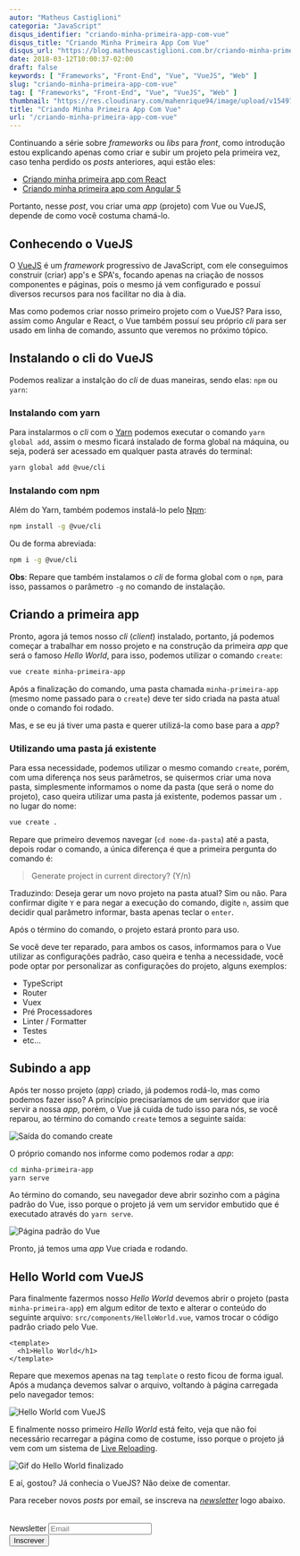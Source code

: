```yaml
---
autor: "Matheus Castiglioni"
categoria: "JavaScript"
disqus_identifier: "criando-minha-primeira-app-com-vue"
disqus_title: "Criando Minha Primeira App Com Vue"
disqus_url: "https://blog.matheuscastiglioni.com.br/criando-minha-primeira-app-com-vue"
date: 2018-03-12T10:00:37-02:00
draft: false
keywords: [ "Frameworks", "Front-End", "Vue", "VueJS", "Web" ]
slug: "criando-minha-primeira-app-com-vue"
tag: [ "Frameworks", "Front-End", "Vue", "VueJS", "Web" ]
thumbnail: "https://res.cloudinary.com/mahenrique94/image/upload/v1549717895/criando-minha-primeira-app-com-vue_beashi.png"
title: "Criando Minha Primeira App Com Vue"
url: "/criando-minha-primeira-app-com-vue"
---
```


Continuando a série sobre *frameworks* ou *libs* para *front*, como introdução estou explicando apenas como criar e subir um projeto pela primeira vez, caso tenha perdido os *posts* anteriores, aqui estão eles:

- [Criando minha primeira app com React](http://blog.matheuscastiglioni.com.br/criando-minha-primeira-app-com-react)
- [Criando minha primeira app com Angular 5](http://blog.matheuscastiglioni.com.br/criando-minha-primeira-app-com-angular-5)

Portanto, nesse *post*, vou criar uma *app* (projeto) com Vue ou VueJS, depende de como você costuma chamá-lo.

## Conhecendo o VueJS

O [VueJS](https://vuejs.org/) é um *framework*  progressivo de JavaScript, com ele conseguimos construir (criar) app's e SPA's, focando apenas na criação de nossos componentes e páginas, pois o mesmo já vem configurado e possuí diversos recursos para nos facilitar no dia à dia.

Mas como podemos criar nosso primeiro projeto com o VueJS? Para isso, assim como Angular e React, o Vue também possuí seu próprio *cli* para ser usado em linha de comando, assunto que veremos no próximo tópico.

## Instalando o cli do VueJS

Podemos realizar a instalção do *cli* de duas maneiras, sendo elas: `npm` ou `yarn`:

### Instalando com yarn

Para instalarmos o *cli* com o [Yarn](https://yarnpkg.com/pt-BR/) podemos executar o comando `yarn global add`, assim o mesmo ficará instalado de forma global na máquina, ou seja, poderá ser acessado em qualquer pasta através do terminal:

```bash
yarn global add @vue/cli
```

### Instalando com npm

Além do Yarn, também podemos instalá-lo pelo [Npm](https://www.npmjs.com/):

```bash
npm install -g @vue/cli
```

Ou de forma abreviada:

```bash
npm i -g @vue/cli
```

**Obs**: Repare que também instalamos o *cli* de forma global com o `npm`, para isso, passamos o parâmetro `-g` no comando de instalação.

## Criando a primeira app

Pronto, agora já temos nosso *cli* (*client*) instalado, portanto, já podemos começar a trabalhar em nosso projeto e na construção da primeira *app* que será o famoso *Hello World*, para isso, podemos utilizar o comando `create`:

```bash
vue create minha-primeira-app
```

<script src="https://asciinema.org/a/DELMBJKwD3GVnLBGe5EG6mCPa.js" id="asciicast-DELMBJKwD3GVnLBGe5EG6mCPa" async></script>

Após a finalização do comando, uma pasta chamada `minha-primeira-app` (mesmo nome passado para o `create`) deve ter sido criada na pasta atual onde o comando foi rodado.

Mas, e se eu já tiver uma pasta e querer utilizá-la como base para a *app*?

### Utilizando uma pasta já existente

Para essa necessidade, podemos utilizar o mesmo comando `create`, porém, com uma diferença nos seus parâmetros, se quisermos criar uma nova pasta, simplesmente informamos o nome da pasta (que será o nome do projeto), caso queira utilizar uma pasta já existente, podemos passar um `.` no lugar do nome:

```bash
vue create .
```

<script src="https://asciinema.org/a/nFBWHtBF1VjlKIan8PN4TzWYm.js" id="asciicast-nFBWHtBF1VjlKIan8PN4TzWYm" async></script>

Repare que primeiro devemos navegar (`cd nome-da-pasta`) até a pasta, depois rodar o comando, a única diferença é que a primeira pergunta do comando é:

> Generate project in current directory? (Y/n)

Traduzindo: Deseja gerar um novo projeto na pasta atual? Sim ou não. Para confirmar digite `Y` e para negar a execução do comando, digite `n`, assim que decidir qual parâmetro informar, basta apenas teclar o `enter`.

Após o término do comando, o projeto estará pronto para uso.

Se você deve ter reparado, para ambos os casos, informamos para o Vue utilizar as configurações padrão, caso queira e tenha a necessidade, você pode optar por personalizar as configurações do projeto, alguns exemplos:

- TypeScript
- Router
- Vuex
- Pré Processadores
- Linter / Formatter
- Testes
- etc...

<script src="https://asciinema.org/a/yQaDsvcfSc8vZoPniCM0VBQPX.js" id="asciicast-yQaDsvcfSc8vZoPniCM0VBQPX" async></script>

## Subindo a app

Após ter nosso projeto (*app*) criado, já podemos rodá-lo, mas como podemos fazer isso? A princípio precisaríamos de um servidor que iria servir a nossa *app*, porém, o Vue já cuida de tudo isso para nós, se você reparou, ao término do comando `create` temos a seguinte saída:

![Saída do comando create](https://res.cloudinary.com/mahenrique94/image/upload/v1549717987/saida-do-vue-cli-create_ylnyhy.png)

O próprio comando nos informe como podemos rodar a *app*:

```bash
cd minha-primeira-app
yarn serve
```

<script src="https://asciinema.org/a/H9Hm6qHuiv5UGJWXl0nPCrzAj.js" id="asciicast-H9Hm6qHuiv5UGJWXl0nPCrzAj" async></script>

Ao término do comando, seu navegador deve abrir sozinho com a página padrão do Vue, isso porque o projeto já vem um servidor embutido que é executado através do `yarn serve`.

![Página padrão do Vue](https://res.cloudinary.com/mahenrique94/image/upload/v1549718036/pagina-padrao-vue_dmwqyz.png)

Pronto, já temos uma *app* Vue criada e rodando.

## Hello World com VueJS

Para finalmente fazermos nosso *Hello World* devemos abrir o projeto (pasta `minha-primeira-app`) em algum editor de texto e alterar o conteúdo do seguinte arquivo: `src/components/HelloWorld.vue`, vamos trocar o código padrão criado pelo Vue.

```markup
<template>
  <h1>Hello World</h1>
</template>
```

Repare que mexemos apenas na tag `template` o resto ficou de forma igual. Após a mudança devemos salvar o arquivo, voltando à página carregada pelo navegador temos:

![Hello World com VueJS](https://res.cloudinary.com/mahenrique94/image/upload/v1549718084/hello-world-vue_h7mqcp.png)

E finalmente nosso primeiro *Hello World* está feito, veja que não foi necessário recarregar a página como de costume, isso porque o projeto já vem com um sistema de [Live Reloading](http://livereload.com/).

![Gif do Hello World finalizado](https://res.cloudinary.com/mahenrique94/image/upload/v1549718136/gif-gordinho-empolgado-comemorando_xqphrv.gif)

E aí, gostou? Já conhecia o VueJS? Não deixe de comentar.

Para receber novos *posts* por email, se inscreva na [*newsletter*](http://eepurl.com/ggP7Rv) logo abaixo.

<!-- Begin Mailchimp Signup Form -->
<link href="//cdn-images.mailchimp.com/embedcode/horizontal-slim-10_7.css" rel="stylesheet" type="text/css">
<style type="text/css">
	#mc_embed_signup{clear:left; font:14px Helvetica,Arial,sans-serif; width:100%;margin-top: 2rem;}
</style>
<div id="mc_embed_signup">
<form action="https://matheuscastiglioni.us12.list-manage.com/subscribe/post?u=5a8a2e7202680f2d5098f12bc&amp;id=6ede898886" method="post" id="mc-embedded-subscribe-form" name="mc-embedded-subscribe-form" class="validate" target="_blank" novalidate>
    <div id="mc_embed_signup_scroll">
	<label for="mce-EMAIL">Newsletter</label>
	<input type="email" value="" name="EMAIL" class="email" id="mce-EMAIL" placeholder="Email" required>
    <div style="position: absolute; left: -5000px;" aria-hidden="true"><input type="text" name="b_5a8a2e7202680f2d5098f12bc_6ede898886" tabindex="-1" value=""></div>
    <div class="clear"><input type="submit" value="Inscrever" name="subscribe" id="mc-embedded-subscribe" class="button"></div></div>
</form>
</div>
<!--End mc_embed_signup-->
